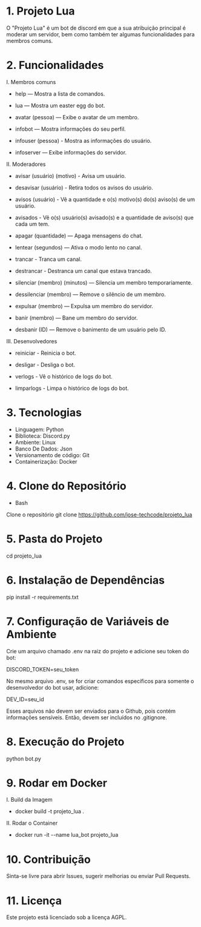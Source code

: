 # 1. Projeto Lua

O "Projeto Lua" é um bot de discord em que a sua atribuição principal é moderar um servidor, bem como também ter algumas funcionalidades para membros comuns.

# 2. Funcionalidades

I. Membros comuns

- help — Mostra a lista de comandos.

- lua — Mostra um easter egg do bot.

- avatar (pessoa) — Exibe o avatar de um membro.

- infobot — Mostra informações do seu perfil.

- infouser (pessoa) - Mostra as informações do usuário.

- infoserver — Exibe informações do servidor.

II. Moderadores

- avisar (usuário) (motivo) - Avisa um usuário.

- desavisar (usuário) - Retira todos os avisos do usuário.

- avisos (usuário) - Vê a quantidade e o(s) motivo(s) do(s) aviso(s) de um usuário.

- avisados - Vê o(s) usuário(s) avisado(s) e a quantidade de aviso(s) que cada um tem.

- apagar (quantidade) — Apaga mensagens do chat.

- lentear (segundos) — Ativa o modo lento no canal.

- trancar - Tranca um canal.

- destrancar - Destranca um canal que estava trancado.

- silenciar (membro) (minutos) — Silencia um membro temporariamente.

- dessilenciar (membro) — Remove o silêncio de um membro.

- expulsar (membro) — Expulsa um membro do servidor.

- banir (membro) — Bane um membro do servidor.

- desbanir (ID) — Remove o banimento de um usuário pelo ID.

III. Desenvolvedores

- reiniciar - Reinicia o bot.

- desligar - Desliga o bot.

- verlogs - Vê o histórico de logs do bot.

- limparlogs - Limpa o histórico de logs do bot.

# 3. Tecnologias

- Linguagem: Python
- Biblioteca: Discord.py
- Ambiente: Linux
- Banco De Dados: Json
- Versionamento de código: Git
- Containerização: Docker

# 4. Clone do Repositório

- Bash

Clone o repositório
git clone https://github.com/jose-techcode/projeto_lua

# 5. Pasta do Projeto

cd projeto_lua

# 6. Instalação de Dependências

pip install -r requirements.txt

# 7. Configuração de Variáveis de Ambiente

Crie um arquivo chamado .env na raiz do projeto e adicione seu token do bot:

DISCORD_TOKEN=seu_token

No mesmo arquivo .env, se for criar comandos específicos para somente o desenvolvedor do bot usar, adicione:

DEV_ID=seu_id

Esses arquivos não devem ser enviados para o Github, pois contém informações sensíveis. Então, devem ser incluídos no .gitignore.

# 8. Execução do Projeto

python bot.py

# 9. Rodar em Docker

I. Build da Imagem
- docker build -t projeto_lua .

II. Rodar o Container
- docker run -it --name lua_bot projeto_lua

# 10. Contribuição

Sinta-se livre para abrir Issues, sugerir melhorias ou enviar Pull Requests.

# 11. Licença

Este projeto está licenciado sob a licença AGPL.
